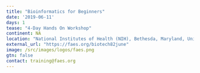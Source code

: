 ```yaml
---
title: "Bioinformatics for Beginners"
date: '2019-06-11'
days: 1
tease: "4-Day Hands On Workshop"
continent: NA
location: "National Institutes of Health (NIH), Bethesda, Maryland, United States"
external_url: "https://faes.org/biotech82june"
image: /src/images/logos/faes.png
gtn: false
contact: training@faes.org
---
```

